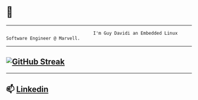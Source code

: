 #                                                               👋
---
                                     I'm Guy Davidi an Embedded Linux Software Engineer @ Marvell.
---
   [![GitHub Streak](https://streak-stats.demolab.com/?user=guy-davidi&theme=highcontrast)](https://git.io/streak-stats)
---

---
📫 [Linkedin](https://www.linkedin.com/in/guy-davidi/)
---

